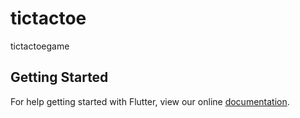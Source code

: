 # tictactoe

tictactoegame

## Getting Started

For help getting started with Flutter, view our online
[documentation](https://flutter.io/).
